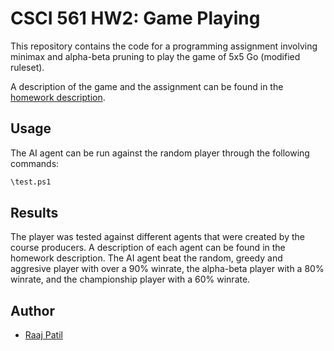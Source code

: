# CSCI 561 HW2: Game Playing

This repository contains the code for a programming assignment involving minimax and alpha-beta pruning to play the game of 5x5 Go (modified ruleset).

A description of the game and the assignment can be found in the [homework description](./CS561-HW2.pdf).


## Usage

The AI agent can be run against the random player through the following commands:
```bash
\test.ps1
```

## Results

The player was tested against different agents that were created by the course producers. A description of each agent can be found in the homework description. The AI agent beat the random, greedy and aggresive player with over a 90% winrate, the alpha-beta player with a 80% winrate, and the championship player with a 60% winrate.

## Author

- [Raaj Patil](https://www.github.com/arrpee)
